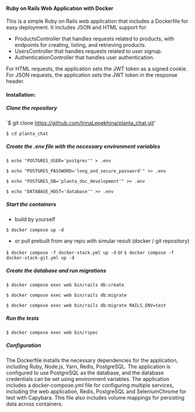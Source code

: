 #### Ruby on Rails Web Application with Docker

This is a simple Ruby on Rails web application that includes a Dockerfile for easy deployment. It includes JSON and HTML support for:
- ProductsController that handles requests related to products, with endpoints for creating, listing, and retrieving products.
- UsersController that handles requests related to user signup.
- AuthenticationController that handles user authentication.


For HTML requests, the application sets the JWT token as a signed cookie.
For JSON requests, the application sets the JWT token in the response header.

#### Installation:
##### Clone the repository

`$ git clone https://github.com/IrinaLepekhina/planta_chat.git'

`$ cd planta_chat`


##### Create the .env file with the necessary environment variables

`$ echo "POSTGRES_USER='postgres'" > .env`

`$ echo "POSTGRES_PASSWORD='long_and_secure_password'" >> .env`

`$ echo "POSTGRES_DB='planta_doc_development'" >> .env`

`$ echo "DATABASE_HOST='database'" >> .env`


##### Start the containers

- build by yourself

`$ docker compose up -d`

- or pull prebuilt from any repo with simular result (docker / git repository)

`$ docker compose -f docker-stack.yml up -d` or `$ docker compose -f docker-stack-git.yml up -d`

##### Create the database and run migrations

`$ docker compose exec web bin/rails db:create`

`$ docker compose exec web bin/rails db:migrate`

`$ docker compose exec web bin/rails db:migrate RAILS_ENV=test`


##### Run the tests

`$ docker compose exec web bin/rspec`


##### Configuration

The Dockerfile installs the necessary dependencies for the application, including Ruby, Node.js, Yarn, Redis, PostgreSQL.
The application is configured to use PostgreSQL as the database, and the database credentials can be set using environment variables.
The application includes a docker-compose.yml file for configuring multiple services, including the web application, Redis, PostgreSQL and SeleniumChrome for test with Capybara.
This file also includes volume mappings for persisting data across containers.